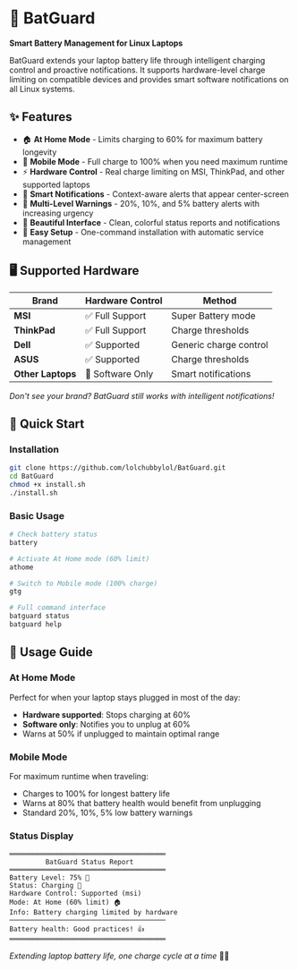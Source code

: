 # 🔋 BatGuard

**Smart Battery Management for Linux Laptops**

BatGuard extends your laptop battery life through intelligent charging control and proactive notifications. It supports hardware-level charge limiting on compatible devices and provides smart software notifications on all Linux systems.

## ✨ Features

- 🏠 **At Home Mode** - Limits charging to 60% for maximum battery longevity
- 🚀 **Mobile Mode** - Full charge to 100% when you need maximum runtime
- ⚡ **Hardware Control** - Real charge limiting on MSI, ThinkPad, and other supported laptops
- 🎯 **Smart Notifications** - Context-aware alerts that appear center-screen
- 🔔 **Multi-Level Warnings** - 20%, 10%, and 5% battery alerts with increasing urgency
- 🎨 **Beautiful Interface** - Clean, colorful status reports and notifications
- 🔧 **Easy Setup** - One-command installation with automatic service management

## 🖥️ Supported Hardware

| Brand | Hardware Control | Method |
|-------|-----------------|--------|
| **MSI** | ✅ Full Support | Super Battery mode |
| **ThinkPad** | ✅ Full Support | Charge thresholds |
| **Dell** | ✅ Supported | Generic charge control |
| **ASUS** | ✅ Supported | Charge thresholds |
| **Other Laptops** | 📱 Software Only | Smart notifications |

*Don't see your brand? BatGuard still works with intelligent notifications!*

## 🚀 Quick Start

### Installation

```bash
git clone https://github.com/lolchubbylol/BatGuard.git
cd BatGuard
chmod +x install.sh
./install.sh
```

### Basic Usage

```bash
# Check battery status
battery

# Activate At Home mode (60% limit)
athome

# Switch to Mobile mode (100% charge)
gtg

# Full command interface
batguard status
batguard help
```

## 📖 Usage Guide

### At Home Mode
Perfect for when your laptop stays plugged in most of the day:
- **Hardware supported**: Stops charging at 60%
- **Software only**: Notifies you to unplug at 60%
- Warns at 50% if unplugged to maintain optimal range

### Mobile Mode  
For maximum runtime when traveling:
- Charges to 100% for longest battery life
- Warns at 80% that battery health would benefit from unplugging
- Standard 20%, 10%, 5% low battery warnings

### Status Display

```
═══════════════════════════════════════
         BatGuard Status Report         
═══════════════════════════════════════
Battery Level: 75% 🔋
Status: Charging 🔌
Hardware Control: Supported (msi)
Mode: At Home (60% limit) 🏠
Info: Battery charging limited by hardware
───────────────────────────────────────
Battery health: Good practices! 👍
═══════════════════════════════════════
```

*Extending laptop battery life, one charge cycle at a time* 🔋✨

